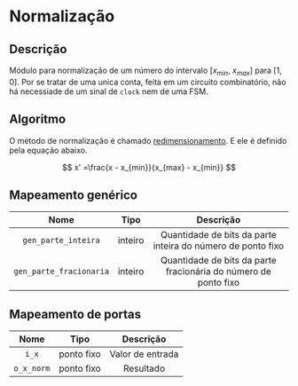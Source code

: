 # Normalização

## Descrição

Módulo para normalização de um número do intervalo [$x_{min}$, $x_{max}$] para [1, 0]. Por se tratar de uma unica conta, feita em um circuito combinatório, não há necessiade de um sinal de `clock` nem de uma FSM.

## Algoritmo

O método de normalização é chamado [redimensionamento](https://en.wikipedia.org/wiki/Feature_scaling#Rescaling_(min-max_normalization)). E ele é definido pela equação abaixo.

$$
x' =\frac{x - x_{min}}{x_{max} - x_{min}}
$$

## Mapeamento genérico

|        **Nome**       | **Tipo** |                          **Descrição**                          |
|:---------------------:|:--------:|:---------------------------------------------------------------:|
|   `gen_parte_inteira`   |  inteiro |    Quantidade de bits da parte inteira do número de ponto fixo  |
| `gen_parte_fracionaria` |  inteiro | Quantidade de bits da parte fracionária do número de ponto fixo |

## Mapeamento de portas

|  **Nome** | **Tipo** |                    **Descrição**                    |
|:---------:|:--------:|:---------------------------------------------------:|
|    `i_x`    |     ponto fixo     |                   Valor de entrada                  |
|  `o_x_norm` |     ponto fixo     |                      Resultado                      |
